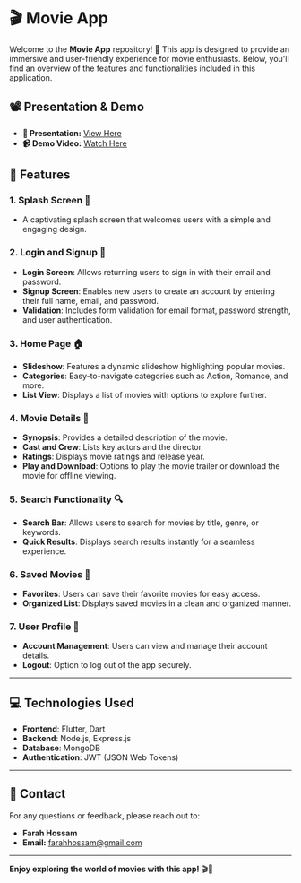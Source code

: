 
# 🎬 Movie App

Welcome to the **Movie App** repository! 🍿 This app is designed to provide an immersive and user-friendly experience for movie enthusiasts. Below, you'll find an overview of the features and functionalities included in this application.

## 📽️ Presentation & Demo
- **📄 Presentation:** [View Here](https://drive.google.com/file/d/1V0g457LdMX4ueXFyHU-GCygEWMyBx5I8/view?usp=sharing)
- **📹 Demo Video:** [Watch Here](https://drive.google.com/file/d/1TchnUDVpqYnl0eC6pqn7QJ0AgoMCZfgq/view?usp=drive_link)

## 🚀 Features

### 1. **Splash Screen** 🎉
   - A captivating splash screen that welcomes users with a simple and engaging design.

### 2. **Login and Signup** 🔐
   - **Login Screen**: Allows returning users to sign in with their email and password.
   - **Signup Screen**: Enables new users to create an account by entering their full name, email, and password.
   - **Validation**: Includes form validation for email format, password strength, and user authentication.

### 3. **Home Page** 🏠
   - **Slideshow**: Features a dynamic slideshow highlighting popular movies.
   - **Categories**: Easy-to-navigate categories such as Action, Romance, and more.
   - **List View**: Displays a list of movies with options to explore further.

### 4. **Movie Details** 🎥
   - **Synopsis**: Provides a detailed description of the movie.
   - **Cast and Crew**: Lists key actors and the director.
   - **Ratings**: Displays movie ratings and release year.
   - **Play and Download**: Options to play the movie trailer or download the movie for offline viewing.

### 5. **Search Functionality** 🔍
   - **Search Bar**: Allows users to search for movies by title, genre, or keywords.
   - **Quick Results**: Displays search results instantly for a seamless experience.

### 6. **Saved Movies** 💾
   - **Favorites**: Users can save their favorite movies for easy access.
   - **Organized List**: Displays saved movies in a clean and organized manner.

### 7. **User Profile** 👤
   - **Account Management**: Users can view and manage their account details.
   - **Logout**: Option to log out of the app securely.

---
## 💻 Technologies Used

- **Frontend**: Flutter, Dart  
- **Backend**: Node.js, Express.js
- **Database**: MongoDB
- **Authentication**: JWT (JSON Web Tokens)  

---
## 📧 Contact
For any questions or feedback, please reach out to:
 - **Farah Hossam**
 - **Email:** [farahhossam@gmail.com](mailto:farahhossam@gmail.com)

---
**Enjoy exploring the world of movies with this app!** 🎬🍿
